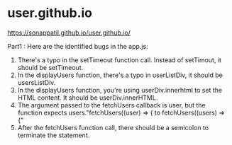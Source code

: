 # user.github.io
https://sonappatil.github.io/user.github.io/

Part1 :
Here are the identified bugs in the app.js:
1. There's a typo in the setTimeout function call. Instead of setTimout, it should be setTimeout.
2. In the displayUsers function, there's a typo in userListDiv, it should be usersListDiv.
3. In the displayUsers function, you're using userDiv.innerhtml to set the HTML content. It should be userDiv.innerHTML.
4. The argument passed to the fetchUsers callback is user, but the function expects users."fetchUsers((user) => { to fetchUsers((users) => {"
5. After the fetchUsers function call, there should be a semicolon to terminate the statement.
